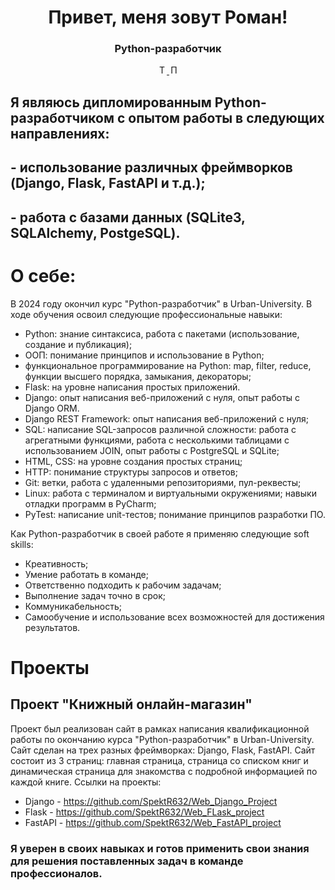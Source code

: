 <div  id="header" align="center">
    <h1>Привет, меня зовут Роман!</h1>
    <h3>Python-разработчик</h3>
    <a href="t.me/OzoGg" >
        <img src="https://upload.wikimedia.org/wikipedia/commons/8/82/Telegram_logo.svg"
        width="15" alt="Telegram"/>
    </a>
    <a href="spektr.632@yandex.ru">
        <img src="https://upload.wikimedia.org/wikipedia/commons/5/55/Yandex_Mail_icon.svg"
        width="15" alt="Почта"/>
    </a>
    
</div>


## Я являюсь дипломированным Python-разработчиком с опытом работы в следующих направлениях:
## - использование различных фреймворков (Django, Flask, FastAPI и т.д.);
## - работа с базами данных (SQLite3, SQLAlchemy, PostgeSQL).
# О себе:
В 2024 году окончил курс "Python-разработчик" в Urban-University. В ходе обучения освоил следующие профессиональные навыки:
- Python: знание синтаксиса, работа с пакетами (использование, создание и публикация);
- ООП: понимание принципов и использование в Python;
- функциональное программирование на Python: map, filter, reduce, функции высшего порядка, замыкания, декораторы;
- Flask: на уровне написания простых приложений.
- Django: опыт написания веб-приложений с нуля, опыт работы с Django ORM.
- Django REST Framework: опыт написания веб-приложений с нуля;
- SQL: написание SQL-запросов различной сложности: работа с агрегатными функциями, работа с несколькими таблицами с использованием JOIN, опыт работы с PostgreSQL и SQLite;
- HTML, CSS: на уровне создания простых страниц;
- HTTP: понимание структуры запросов и ответов;
- Git: ветки, работа с удаленными репозиториями, пул-реквесты;
- Linux: работа с терминалом и виртуальными окружениями;
навыки отладки программ в PyCharm;
- PyTest: написание unit-тестов; понимание принципов разработки ПО.

Как Python-разработчик в своей работе я применяю следующие soft skills:
- Креативность;
- Умение работать в команде;
- Ответственно подходить к рабочим задачам;
- Выполнение задач точно в срок;
- Коммуникабельность;
- Самообучение и использование всех возможностей для достижения результатов.

# Проекты
## Проект "Книжный онлайн-магазин"
Проект был реализован сайт в рамках написания квалификационной работы по окончанию курса 
"Python-разработчик" в Urban-University. Сайт сделан на трех разных фреймворках: Django, Flask, FastAPI.
Сайт состоит из 3 страниц: главная страница, страница со списком книг и динамическая страница для знакомства
с подробной информацией по каждой книге. Ссылки на проекты:
- Django - https://github.com/SpektR632/Web_Django_Project
- Flask - https://github.com/SpektR632/Web_FLask_project
- FastAPI - https://github.com/SpektR632/Web_FastAPI_project


### __Я уверен в своих навыках и готов применить свои знания для решения поставленных задач в команде профессионалов.__
